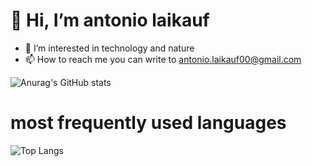 # 👋 Hi, I’m antonio laikauf
- 👀 I’m interested in technology and nature
- 📫 How to reach me you can write to antonio.laikauf00@gmail.com


![Anurag's GitHub stats](https://github-readme-stats.vercel.app/api?username=antoniolaikauf&show_icons=true&theme=radical)
# most frequently used languages
![Top Langs](https://github-readme-stats.vercel.app/api/top-langs/?username=antoniolaikauf&layout=compact&)
<!---
antoniolaikauf/antoniolaikauf is a ✨ special ✨ repository because its `README.md` (this file) appears on your GitHub profile.
You can click the Preview link to take a look at your changes.
--->
